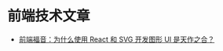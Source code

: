 # 前端技术文章

- [前端福音：为什么使用 React 和 SVG 开发图形 UI 是天作之合？](https://www.infoq.cn/article/f6wtMENlh7QfeVjQ9MOg)
